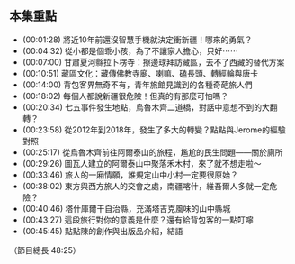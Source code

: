 ---
---


## 本集重點

* (00:01:28) 將近10年前還沒智慧手機就決定衝新疆！哪來的勇氣？
* (00:04:32) 從小都是個乖小孩，為了不讓家人擔心，只好⋯⋯
* (00:07:00) 甘肅夏河縣拉卜楞寺：擦邊球拜訪藏區，去不了西藏的替代方案
* (00:10:51) 藏區文化：藏傳佛教寺廟、喇嘛、磕長頭、轉經輪與唐卡
* (00:14:00) 背包客界無奇不有，青年旅館見識到的各種奇葩旅人們
* (00:18:02) 每個人都說新疆很危險！但真的有那麼可怕嗎？
* (00:20:34) 七五事件發生地點，烏魯木齊二道橋，對話中意想不到的大翻轉？
* (00:23:58) 從2012年到2018年，發生了多大的轉變？點點與Jerome的經驗對照
* (00:25:17) 從烏魯木齊前往阿爾泰山的旅程，尷尬的民生問題——關於廁所
* (00:29:26) 圖瓦人建立的阿爾泰山中聚落禾木村，來了就不想走啦～
* (00:33:46) 旅人的一廂情願，誰規定山中小村一定要很原始？
* (00:38:02) 東方與西方旅人的交會之處，南疆喀什，維吾爾人多就一定危險？
* (00:40:46) 塔什庫爾干自治縣，充滿塔吉克風味的山中縣城
* (00:43:27) 這段旅行對你的意義是什麼？還有給背包客的一點叮嚀
* (00:45:45) 點點陳的創作與出版品介紹，結語

（節目總長 48:25）
